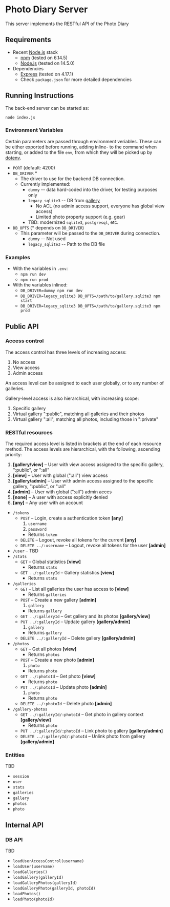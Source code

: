 # Photo Diary Server

This server implements the RESTful API of the Photo Diary

## Requirements

- Recent [Node.js](https://nodejs.org) stack
  - [npm](https://www.npmjs.com/) (tested on 6.14.5)
  - [Node.js](https://nodejs.org) (tested on 14.5.0)
- Dependencies
  - [Express](https://expressjs.com/) (tested on 4.17.1)
  - Check `package.json` for more detailed dependencies

## Running Instructions

The back-end server can be started as:

```
node index.js
```

### Environment Variables

Certain parameters are passed through environment veriables. These can be either exported before running, adding inline- to the command when starting, or added to the file `env`, from which they will be picked up by [dotenv](https://www.npmjs.com/package/dotenv).

- `PORT` (default: 4200)
- `DB_DRIVER` \*
  - The driver to use for the backend DB connection.
  - Currently implemented:
    - `dummy` -- data hard-coded into the driver, for testing purposes only
    - `legacy_sqlite3` -- DB from [gallery](https://github.com/vlumi/gallery)
      - No ACL (no admin access support, everyone has global view access)
      - Limited photo property support (e.g. gear)
    - TBD: modernized `sqlite3`, `postgresql`, etc.
- `DB_OPTS` (\* depends on `DB_DRIVER`)
  - This parameter will be passed to the `DB_DRIVER` during connection.
    - `dummy` -- Not used
    - `legacy_sqlite3` -- Path to the DB file

### Examples

- With the variables in `.env`:
  - `npm run dev`
  - `npm run prod`
- With the variables inlined:
  - `DB_DRIVER=dummy npm run dev`
  - `DB_DRIVER=legacy_sqlite3 DB_OPTS=/path/to/gallery.sqlite3 npm start`
  - `DB_DRIVER=legacy_sqlite3 DB_OPTS=/path/to/gallery.sqlite3 npm prod`

## Public API

### Access control

The access control has three levels of increasing access:

1. No access
2. View access
3. Admin access

An access level can be assigned to each user globally, or to any number of galleries.

Gallery-level access is also hierarchical, with increasing scope:

1. Specific gallery
2. Virtual gallery ":public", matching all galleries and their photos
3. Virtual gallery ":all", matching all photos, including those in ":private"

### RESTful resources

The required access level is listed in brackets at the end of each resource method. The access levels are hierarchical, with the following, ascending priority:

1. **[gallery/view]** – User with view access assigned to the specific gallery, ":public", or ":all"
2. **[view]** – User with global (":all") view access
3. **[gallery/admin]** – User with admin access assigned to the specific gallery, ":public", or ":all"
4. **[admin]** – User with global (":all") admin acces
5. **[none]** – A user with access explicitly denied
6. **[any]** – Any user with an account

- `/tokens`
  - `POST` – Login, create a authentication token **[any]**
    1. `username`
    2. `password`
    - Returns `token`
  - `DELETE` – Logout, revoke all tokens for the current **[any]**
  - `DELETE ../:username` – Logout, revoke all tokens for the user **[admin]**
- `/user` – TBD
- `/stats`
  - `GET` – Global statistics **[view]**
    - Returns `stats`
  - `GET ../:galleryId` – Gallery statistics **[view]**
    - Returns `stats`
- `/galleries`
  - `GET` – List all galleries the user has access to **[view]**
    - Returns `galleries`
  - `POST` – Create a new gallery **[admin]**
    1. `gallery`
    - Returns `gallery`
  - `GET ../:galleryId` – Get gallery and its photos **[gallery/view]**
  - `PUT ../:galleryId` – Update gallery **[gallery/admin]**
    1. `gallery`
    - Returns `gallery`
  - `DELETE ../:galleryId` – Delete gallery **[gallery/admin]**
- `/photos`
  - `GET` – Get all photos **[view]**
    - Returns `photos`
  - `POST` – Create a new photo **[admin]**
    1. `photo`
    - Returns `photo`
  - `GET ../:photoId` – Get photo **[view]**
    - Returns `photo`
  - `PUT ../:photoId` – Update photo **[admin]**
    1. `photo`
    - Returns `photo`
  - `DELETE ../:photoId` – Delete photo **[admin]**
- `/gallery-photos`
  - `GET ../:galleryId/:photoId` – Get photo in gallery context **[gallery/view]**
    - Returns `photo`
  - `PUT ../:galleryId/:photoId` – Link photo to gallery **[gallery/admin]**
  - `DELETE ../:galleryId/:photoId` – Unlink photo from gallery **[gallery/admin]**

### Entities

TBD

- `session`
- `user`
- `stats`
- `galleries`
- `gallery`
- `photos`
- `photo`

## Internal API

### DB API

TBD

- `loadUserAccessControl(username)`
- `loadUser(username)`
- `loadGalleries()`
- `loadGallery(galleryId)`
- `loadGalleryPhotos(galleryId)`
- `loadGalleryPhoto(galleryId, photoId)`
- `loadPhotos()`
- `loadPhoto(photoId)`
